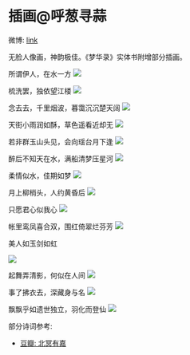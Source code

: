 # 插画@呼葱寻蒜

微博: [link](https://weibo.com/5507569981?refer_flag=1001030103_)

无脸人像画，神韵极佳。《梦华录》实体书附增部分插画。


所谓伊人，在水一方
![](/image/erchuang/piant/hu/22-min.jpg)


梳洗罢，独依望江楼
![](/image/erchuang/piant/hu/18-min.jpg)

念去去，千里烟波，暮霭沉沉楚天阔
![](/image/erchuang/piant/hu/2-min.jpg)


天街小雨润如酥，草色遥看近却无
![](/image/erchuang/piant/hu/12-min.jpg)

若非群玉山头见，会向瑶台月下逢
![](/image/erchuang/piant/hu/3-min.jpg)

醉后不知天在水，满船清梦压星河
![](/image/erchuang/piant/hu/15-min.jpg)

柔情似水，佳期如梦
![](/image/erchuang/piant/hu/11-min.jpg)

月上柳梢头，人约黄昏后
![](/image/erchuang/piant/hu/14-min.jpg)

只愿君心似我心
![](/image/erchuang/piant/hu/13-min.jpg)


帐里鸾凤喜合双，围红倚翠烂芬芳
![](/image/erchuang/piant/hu/17-min.jpg)

美人如玉剑如虹

![](/image/erchuang/piant/hu/9-min.jpg)

起舞弄清影，何似在人间
![](/image/erchuang/piant/hu/8-min.jpg)


事了拂衣去，深藏身与名
![](/image/erchuang/piant/hu/10-min.jpg)



飘飘乎如遗世独立，羽化而登仙
![](/image/erchuang/piant/hu/5-min.jpg)












部分诗词参考:

* [豆瓣: 北冥有嘉](https://www.douban.com/group/topic/268797333/?_i=66339746dc20eae,6340043pfn22hp)
